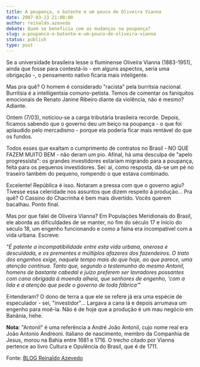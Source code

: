 ```yaml
---
title: A poupança, o batente e um pouco de Oliveira Vianna
date: 2007-03-13 21:00:00
author: reinaldo.azevedo
debate: Quem se beneficia com as mudanças na poupança?
slug: a-poupanca-o-batente-e-um-pouco-de-oliveira-vianna
status: publish 
type: post
---
```


  
Se a universidade brasileira lesse o fluminense Oliveira Vianna (1883-1951), ainda que fosse para contestá-lo - em alguns aspectos, seria uma obrigação -, o pensamento nativo ficaria mais inteligente.   
  
Mas pra quê? O homem é considerado "racista" pela burritsia nacional. Burritsia é a intelligentsia comuno-petista. Temos de comentar os faniquitos emocionais de Renato Janine Ribeiro diante da violência, não é mesmo? Adiante.  
  
Ontem (7/03), noticiou-se a carga tributária brasileira recorde. Depois, ficamos sabendo que o governo deu um beiço na poupança - o que foi aplaudido pelo mercadismo - porque ela poderia ficar mais rentável do que os fundos.   
  
Todos esses que exaltam o cumprimento de contratos no Brasil - NO QUE FAZEM MUITO BEM - não deram um pio. Afinal, há uma desculpa de "apelo progressista": os grandes investidores estariam migrando para a poupança, feita para os pequenos investidores. Sei: aí, como resposta, dá-se um pé no traseiro também do pequeno, rompendo o que estava combinado.   
  
Excelente! República é isso. Notaram a pressa com que o governo agiu? Tivesse essa celeridade nos assuntos que dizem respeito à produção... Pra quê? O Cassino do Chacrinha é bem mais divertido. Vocês querem bacalhau. Ponto final.  
  
Mas por que falei de Oliveira Vianna? Em Populações Meridionais do Brasil, ele aborda as dificuldades de se manter, no fim do século 17 e início do século 18, um engenho funcionando e como a faina era incompatível com a vida urbana. Escreve:   
  
*"É patente a incompatibilidade entre esta vida urbana, onerosa e descuidada, e os prementes e múltiplos afazeres dos fazendeiros. O trato dos engenhos exige, naquele tempo mais do que hoje, ao que parece, uma atenção contínua. Tanto que, segundo o testemunho do mesmo Antonil, homens de bastante cabedal e juízo preferem ser lavradores possantes com cana obrigada à moenda alheia, que senhores de engenho, 'com a lida e a atenção que pede o governo de toda fábrica'*"  
  
Entenderam? O dono de terra a que ele se refere já era uma espécie de especulador - sei, "investidor"... Largava a cana lá e depois arrumava um engenho para moê-la. Não é de hoje que a produção é um mau negócio em Banânia, hehe.  
  
**Nota**: "Antonil" é uma referência a André João Antonil, cujo nome real era João Antonio Andreoni. Italiano de nascimento, membro da Companhia de Jesus, morou na Bahia entre 1681 e 1716. O trecho citado por Vianna pertence ao livro Cultura e Opulência do Brasil, que é de 1711.  
  
Fonte: [BLOG Reinaldo Azevedo](http://veja.abril.com.br/blogs/reinaldo/2007_03_04_reinaldo_azevedo_arquivo.html)
